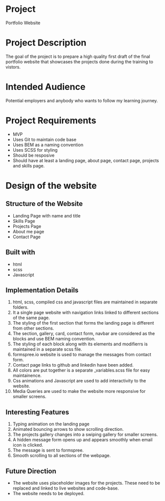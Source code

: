 # Project

Portfolio Website

# Project Description

The goal of the project is to prepare a high quality first draft of the final portfolio website that showcases the projects done during the training to vistors.

# Intended Audience

Potential employers and anybody who wants to follow my learning journey.

# Project Requirements

- MVP
- Uses Git to maintain code base
- Uses BEM as a naming convention
- Uses SCSS for styling
- Should be resposive
- Should have at least a landing page, about page, contact page, projects and skills page.

# Design of the website

## Structure of the Website

- Landing Page with name and title
- Skills Page
- Projects Page
- About me page
- Contact Page

## Built with

- html
- scss
- Javascript

## Implementation Details

1. html, scss, compiled css and javascript files are maintained in separate folders.
1. It a single page website with navigation links linked to different sections of the same page.
1. The styling of the first section that forms the landing page is different from other sections.
1. The section, gallery, card, contact form, navbar are considered as the blocks and use BEM naming convention.
1. The styling of each block along with its elements and modifierrs is maintained in a separate scss file.
1. formspree.io website is used to manage the messages from contact form.
1. Contact page links to github and linkedin have been added.
1. All colors are put together is a separate \_variables.scss file for easy maintainence.
1. Css animations and Javascript are used to add interactivity to the website.
1. Media Queries are used to make the website more responsive for smaller screens.

## Interesting Features

1. Typing animation on the landing page
1. Animated bouncing arrows to show scrolling direction.
1. The projects gallery changes into a swiping gallery for smaller screens.
1. A hidden message form opens up and appears smoothly when email icon is clicked.
1. The message is sent to formspree.
1. Smooth scrolling to all sections of the webpage.

## Future Direction

- The website uses placeholder images for the projects. These need to be replaced and linked to live websites and code-base.
- The website needs to be deployed.
